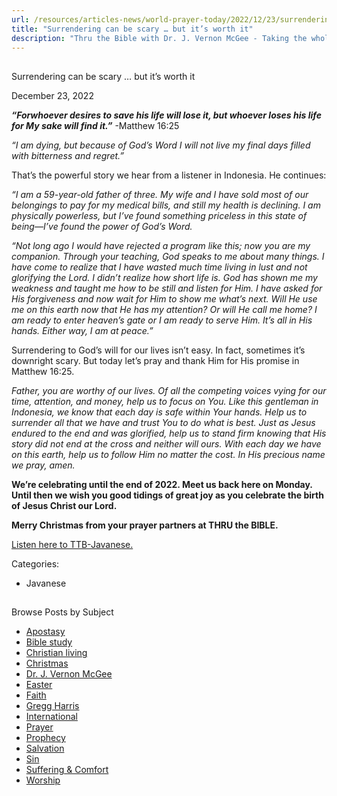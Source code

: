 ```yaml
---
url: /resources/articles-news/world-prayer-today/2022/12/23/surrendering-can-be-scary-but-it-s-worth-it
title: "Surrendering can be scary … but it’s worth it"
description: "Thru the Bible with Dr. J. Vernon McGee - Taking the whole Word to the whole world"
---
```







## 
 Surrendering can be scary … but it’s worth it


December 23, 2022
![]()




***“For******whoever desires to save his life will lose it, but whoever loses his life for My sake will find it.”*** -Matthew 16:25

*“I am dying, but because of God’s Word I will not live my final days filled with bitterness and regret.”*

That’s the powerful story we hear from a listener in Indonesia. He continues:

*“I am a 59-year-old father of three. My wife and I have sold most of our belongings to pay for my medical bills, and still my health is declining. I am physically powerless, but I’ve found something priceless in this state of being—I’ve found the power of God’s Word.*

*“Not long ago I would have rejected a program like this; now you are my companion. Through your teaching, God speaks to me about many things. I have come to realize that I have wasted much time living in lust and not glorifying the Lord. I didn’t realize how short life is. God has shown me my weakness and taught me how to be still and listen for Him. I have asked for His forgiveness and now wait for Him to show me what’s next. Will He use me on this earth now that He has my attention? Or will He call me home? I am ready to enter heaven’s gate or I am ready to serve Him. It’s all in His hands. Either way, I am at peace.”*

Surrendering to God’s will for our lives isn’t easy. In fact, sometimes it’s downright scary. But today let’s pray and thank Him for His promise in Matthew 16:25.

*Father, you are worthy of our lives. Of all the competing voices vying for our time, attention, and money, help us to focus on You. Like this gentleman in Indonesia, we know that each day is safe within Your hands. Help us to surrender all that we have and trust You to do what is best. Just as Jesus endured to the end and was glorified, help us to stand firm knowing that His story did not end at the cross and neither will ours. With each day we have on this earth, help us to follow Him no matter the cost. In His precious name we pray, amen.*

**We’re celebrating until the end of 2022. Meet us back here on Monday. Until then we wish you good tidings of great joy as you celebrate the birth of Jesus Christ our Lord.** 

**Merry Christmas from your prayer partners at THRU the BIBLE.**

[Listen here to TTB-Javanese.](https://ttb.twr.org/home/day,0413/language,JAV)



Categories: 


* Javanese









## 
 Browse Posts by Subject


* [Apostasy](/resources/articles-news/-in-tags/tags/Apostasy)
* [Bible study](/resources/articles-news/-in-tags/tags/Bible-study)
* [Christian living](/resources/articles-news/-in-tags/tags/Christian-living)
* [Christmas](/resources/articles-news/-in-tags/tags/Christmas)
* [Dr. J. Vernon McGee](/resources/articles-news/-in-tags/tags/Dr-J-Vernon-McGee)
* [Easter](/resources/articles-news/-in-tags/tags/easter)
* [Faith](/resources/articles-news/-in-tags/tags/Faith)
* [Gregg Harris](/resources/articles-news/-in-tags/tags/Gregg-Harris)
* [International](/resources/articles-news/-in-tags/tags/International)
* [Prayer](/resources/articles-news/-in-tags/tags/prayer)
* [Prophecy](/resources/articles-news/-in-tags/tags/Prophecy)
* [Salvation](/resources/articles-news/-in-tags/tags/Salvation)
* [Sin](/resources/articles-news/-in-tags/tags/sin)
* [Suffering & Comfort](/resources/articles-news/-in-tags/tags/Suffering-Comfort)
* [Worship](/resources/articles-news/-in-tags/tags/worship)






